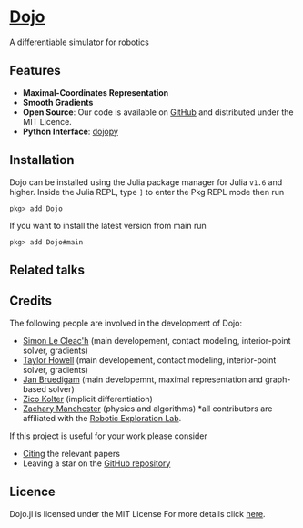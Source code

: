 # [Dojo](https://github.com/dojo-sim/Dojo.jl)
A differentiable simulator for robotics

## Features
* __Maximal-Coordinates Representation__
* __Smooth Gradients__
* __Open Source__: Our code is available on [GitHub](https://github.com/dojo-sim/Dojo.jl) and distributed under the MIT Licence.
* __Python Interface__: [dojopy](https://github.com/dojo-sim/dojopy)

## Installation
Dojo can be installed using the Julia package manager for Julia `v1.6` and higher. Inside the Julia REPL, type `]` to enter the Pkg REPL mode then run

`pkg> add Dojo`

If you want to install the latest version from main run

`pkg> add Dojo#main`

## Related talks


## Credits

The following people are involved in the development of Dojo:
* [Simon Le Cleac'h](https://simon-lc.github.io/) (main developement, contact modeling, interior-point solver, gradients)
* [Taylor Howell](https://thowell.github.io/) (main developement, contact modeling, interior-point solver, gradients)
* [Jan Bruedigam](https://github.com/janbruedigam) (main developemnt, maximal representation and graph-based solver)
* [Zico Kolter](https://zicokolter.com/) (implicit differentiation)
* [Zachary Manchester](https://www.ri.cmu.edu/ri-faculty/zachary-manchester/) (physics and algorithms)
\*all contributors are affiliated with the [Robotic Exploration Lab](https://roboticexplorationlab.org/).
 
If this project is useful for your work please consider
* [Citing](citing.md) the relevant papers
* Leaving a star on the [GitHub repository](https://github.com/dojo-sim/Dojo.jl)

## Licence
Dojo.jl is licensed under the MIT License For more details click [here](https://github.com/dojo-sim/Dojo.jl/blob/main/LICENSE.md).
